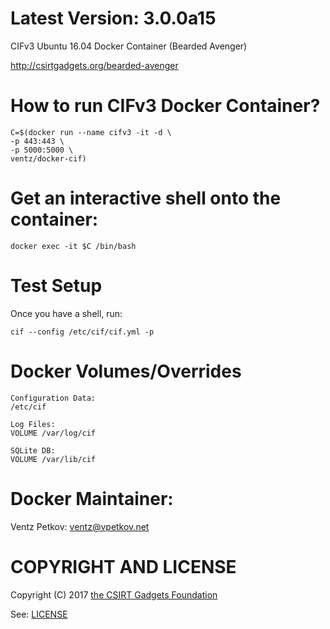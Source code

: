 # Latest Version: 3.0.0a15
CIFv3 Ubuntu 16.04 Docker Container (Bearded Avenger)

http://csirtgadgets.org/bearded-avenger

# How to run CIFv3 Docker Container?
```
C=$(docker run --name cifv3 -it -d \
-p 443:443 \
-p 5000:5000 \
ventz/docker-cif)
```

# Get an interactive shell onto the container:
```
docker exec -it $C /bin/bash
```

# Test Setup
Once you have a shell, run:
```
cif --config /etc/cif/cif.yml -p
```



# Docker Volumes/Overrides
```
Configuration Data:
/etc/cif
```

```
Log Files:
VOLUME /var/log/cif
```

```
SQLite DB:
VOLUME /var/lib/cif
```

# Docker Maintainer:

Ventz Petkov: ventz@vpetkov.net

# COPYRIGHT AND LICENSE

Copyright (C) 2017 [the CSIRT Gadgets Foundation](http://csirtgadgets.org)

See: [LICENSE](./LICENSE)
